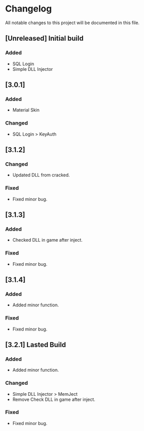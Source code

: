# Changelog
All notable changes to this project will be documented in this file.
 
## [Unreleased] Initial build
 
### Added
- SQL Login
- Simple DLL Injector  
 
## [3.0.1]
 
### Added
- Material Skin

### Changed  
- SQL Login > KeyAuth

## [3.1.2]
 
### Changed  
- Updated DLL from cracked.

### Fixed
- Fixed minor bug.

## [3.1.3]
 
### Added
- Checked DLL in game after inject.

### Fixed
- Fixed minor bug.

## [3.1.4]
 
### Added
- Added minor function.

### Fixed
- Fixed minor bug.

## [3.2.1] Lasted Build
 
### Added
- Added minor function.

### Changed 
- Simple DLL Injector > MemJect 
- Remove Check DLL in game after inject.

### Fixed
- Fixed minor bug. 
 
